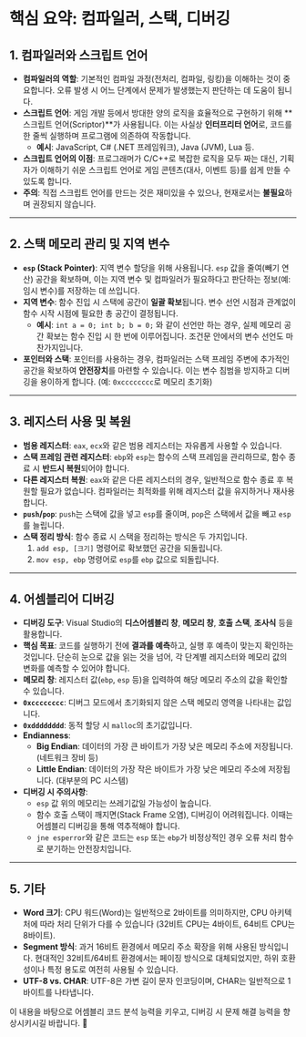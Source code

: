 # 핵심 요약: 컴파일러, 스택, 디버깅 

## 1. 컴파일러와 스크립트 언어

* **컴파일러의 역할**: 기본적인 컴파일 과정(전처리, 컴파일, 링킹)을 이해하는 것이 중요합니다. 오류 발생 시 어느 단계에서 문제가 발생했는지 판단하는 데 도움이 됩니다.
* **스크립트 언어**: 게임 개발 등에서 방대한 양의 로직을 효율적으로 구현하기 위해 **스크립트 언어(Scriptor)**가 사용됩니다. 이는 사실상 **인터프리터 언어**로, 코드를 한 줄씩 실행하며 프로그램에 의존하여 작동합니다.
    * **예시**: JavaScript, C# (.NET 프레임워크), Java (JVM), Lua 등.
* **스크립트 언어의 이점**: 프로그래머가 C/C++로 복잡한 로직을 모두 짜는 대신, 기획자가 이해하기 쉬운 스크립트 언어로 게임 콘텐츠(대사, 이벤트 등)를 쉽게 만들 수 있도록 합니다.
* **주의**: 직접 스크립트 언어를 만드는 것은 재미있을 수 있으나, 현재로서는 **불필요**하며 권장되지 않습니다.

---

## 2. 스택 메모리 관리 및 지역 변수

* **`esp` (Stack Pointer)**: 지역 변수 할당을 위해 사용됩니다. `esp` 값을 줄여(빼기 연산) 공간을 확보하며, 이는 지역 변수 및 컴파일러가 필요하다고 판단하는 정보(예: 임시 변수)를 저장하는 데 쓰입니다.
* **지역 변수**: 함수 진입 시 스택에 공간이 **일괄 확보**됩니다. 변수 선언 시점과 관계없이 함수 시작 시점에 필요한 총 공간이 결정됩니다.
    * **예시**: `int a = 0; int b; b = 0;` 와 같이 선언만 하는 경우, 실제 메모리 공간 확보는 함수 진입 시 한 번에 이루어집니다. 조건문 안에서의 변수 선언도 마찬가지입니다.
* **포인터와 스택**: 포인터를 사용하는 경우, 컴파일러는 스택 프레임 주변에 추가적인 공간을 확보하여 **안전장치**를 마련할 수 있습니다. 이는 변수 침범을 방지하고 디버깅을 용이하게 합니다. (예: `0xcccccccc`로 메모리 초기화)

---

## 3. 레지스터 사용 및 복원

* **범용 레지스터**: `eax`, `ecx`와 같은 범용 레지스터는 자유롭게 사용할 수 있습니다.
* **스택 프레임 관련 레지스터**: `ebp`와 `esp`는 함수의 스택 프레임을 관리하므로, 함수 종료 시 **반드시 복원**되어야 합니다.
* **다른 레지스터 복원**: `eax`와 같은 다른 레지스터의 경우, 일반적으로 함수 종료 후 복원할 필요가 없습니다. 컴파일러는 최적화를 위해 레지스터 값을 유지하거나 재사용합니다.
* **`push`/`pop`**: `push`는 스택에 값을 넣고 `esp`를 줄이며, `pop`은 스택에서 값을 빼고 `esp`를 늘립니다.
* **스택 정리 방식**: 함수 종료 시 스택을 정리하는 방식은 두 가지입니다.
    1.  `add esp, [크기]` 명령어로 확보했던 공간을 되돌립니다.
    2.  `mov esp, ebp` 명령어로 `esp`를 `ebp` 값으로 되돌립니다.

---

## 4. 어셈블리어 디버깅

* **디버깅 도구**: Visual Studio의 **디스어셈블리 창**, **메모리 창**, **호출 스택**, **조사식** 등을 활용합니다.
* **핵심 목표**: 코드를 실행하기 전에 **결과를 예측**하고, 실행 후 예측이 맞는지 확인하는 것입니다. 단순히 눈으로 값을 읽는 것을 넘어, 각 단계별 레지스터와 메모리 값의 변화를 예측할 수 있어야 합니다.
* **메모리 창**: 레지스터 값(`ebp`, `esp` 등)을 입력하여 해당 메모리 주소의 값을 확인할 수 있습니다.
* **`0xcccccccc`**: 디버그 모드에서 초기화되지 않은 스택 메모리 영역을 나타내는 값입니다.
* **`0xdddddddd`**: 동적 할당 시 `malloc`의 초기값입니다.
* **Endianness**:
    * **Big Endian**: 데이터의 가장 큰 바이트가 가장 낮은 메모리 주소에 저장됩니다. (네트워크 장비 등)
    * **Little Endian**: 데이터의 가장 작은 바이트가 가장 낮은 메모리 주소에 저장됩니다. (대부분의 PC 시스템)
* **디버깅 시 주의사항**:
    * `esp` 값 위의 메모리는 쓰레기값일 가능성이 높습니다.
    * 함수 호출 스택이 깨지면(Stack Frame 오염), 디버깅이 어려워집니다. 이때는 어셈블리 디버깅을 통해 역추적해야 합니다.
    * `jne esperror`와 같은 코드는 `esp` 또는 `ebp`가 비정상적인 경우 오류 처리 함수로 분기하는 안전장치입니다.

---

## 5. 기타

* **Word 크기**: CPU 워드(Word)는 일반적으로 2바이트를 의미하지만, CPU 아키텍처에 따라 처리 단위가 다를 수 있습니다 (32비트 CPU는 4바이트, 64비트 CPU는 8바이트).
* **Segment 방식**: 과거 16비트 환경에서 메모리 주소 확장을 위해 사용된 방식입니다. 현대적인 32비트/64비트 환경에서는 페이징 방식으로 대체되었지만, 하위 호환성이나 특정 용도로 여전히 사용될 수 있습니다.
* **UTF-8 vs. CHAR**: UTF-8은 가변 길이 문자 인코딩이며, CHAR는 일반적으로 1바이트를 나타냅니다.

이 내용을 바탕으로 어셈블리 코드 분석 능력을 키우고, 디버깅 시 문제 해결 능력을 향상시키시길 바랍니다. 💪